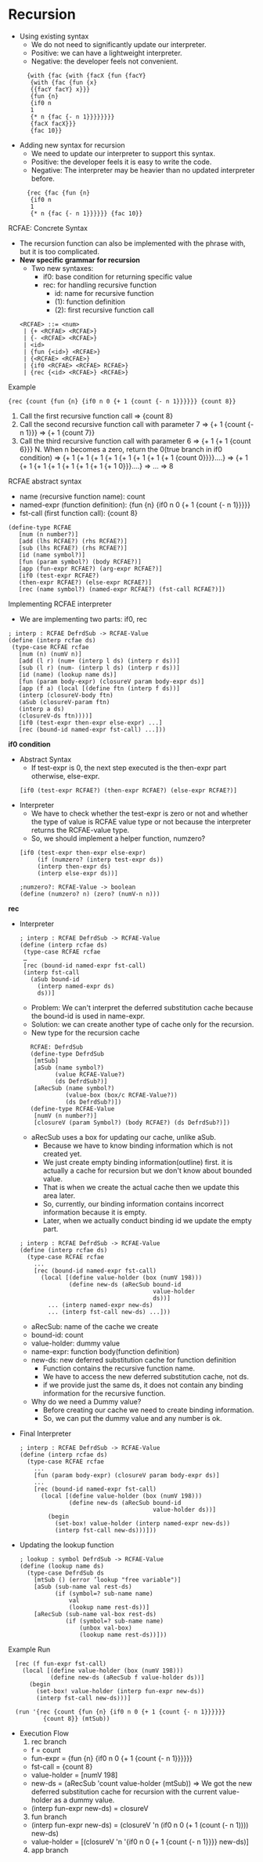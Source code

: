 Recursion
==
- Using existing syntax
  - We do not need to significantly update our interpreter.
  - Positive: we can have a lightweight interpreter.
  - Negative: the developer feels not convenient.
  ```racket
    {with {fac {with {facX {fun {facY}
     {with {fac {fun {x}
     {{facY facY} x}}}
     {fun {n}
     {if0 n
     1
     {* n {fac {- n 1}}}}}}}}
     {facX facX}}}
     {fac 10}}
  ```
- Adding new syntax for recursion
  - We need to update our interpreter to support this syntax. 
  - Positive: the developer feels it is easy to write the code.
  - Negative: The interpreter may be heavier than no updated interpreter before.
  ```racket
    {rec {fac {fun {n}
     {if0 n
     1
     {* n {fac {- n 1}}}}}} {fac 10}}
  ```
  
RCFAE: Concrete Syntax
- The recursion function can also be implemented with the phrase with, but it is too complicated.
- **New specific grammar for recursion**
  - Two new syntaxes:
    - if0: base condition for returning specific value  
    - rec: for handling recursive function  
      - id: name for recursive function
      - <RCFAE> (1): function definition
      - <RCFAE> (2): first recursive function call
  ```
  <RCFAE> ::= <num>
   | {+ <RCFAE> <RCFAE>}
   | {- <RCFAE> <RCFAE>}
   | <id>
   | {fun {<id>} <RCFAE>}
   | {<RCFAE> <RCFAE>}
   | {if0 <RCFAE> <RCFAE> RCFAE>}
   | {rec {<id> <RCFAE>} <RCFAE>}
  ```

Example
  ```racket
  {rec {count {fun {n} {if0 n 0 {+ 1 {count {- n 1}}}}}} {count 8}}
  ```
  1. Call the first recursive function call
  => {count 8}
  2. Call the second recursive function call with parameter 7
  => {+ 1 {count {- n 1}}} ⇒ {+ 1 {count 7}}
  3. Call the third recursive function call with parameter 6
  => {+ 1 {+ 1 {count 6}}}
  N. When n becomes a zero, return the 0(true branch in if0 condition)
  => {+ 1 {+ 1 {+ 1 {+ 1 {+ 1 {+ 1 {+ 1 {+ 1 {count 0}}}}....}
  => {+ 1 {+ 1 {+ 1 {+ 1 {+ 1 {+ 1 {+ 1 {+ 1 0}}}....} 
  => …
  => 8

RCFAE abstract syntax
  - name (recursive function name): count
  - named-expr (function definition): {fun {n} {if0 n 0 {+ 1 {count {- n 1}}}}}
  - fst-call (first function call): {count 8}
  ```racket
  (define-type RCFAE
     [num (n number?)]
     [add (lhs RCFAE?) (rhs RCFAE?)]
     [sub (lhs RCFAE?) (rhs RCFAE?)]
     [id (name symbol?)]
     [fun (param symbol?) (body RCFAE?)]
     [app (fun-expr RCFAE?) (arg-expr RCFAE?)]
     [if0 (test-expr RCFAE?)
     (then-expr RCFAE?) (else-expr RCFAE?)]
     [rec (name symbol?) (named-expr RCFAE?) (fst-call RCFAE?)])
  ```
Implementing RCFAE interpreter
  - We are implementing two parts: if0, rec
  ```racket
 ; interp : RCFAE DefrdSub -> RCFAE-Value
  (define (interp rcfae ds)
   (type-case RCFAE rcfae
     [num (n) (numV n)]
     [add (l r) (num+ (interp l ds) (interp r ds))]
     [sub (l r) (num- (interp l ds) (interp r ds))]
     [id (name) (lookup name ds)]
     [fun (param body-expr) (closureV param body-expr ds)]
     [app (f a) (local [(define ftn (interp f ds))]
     (interp (closureV-body ftn)
     (aSub (closureV-param ftn)
     (interp a ds)
     (closureV-ds ftn))))]
     [if0 (test-expr then-expr else-expr) ...]
     [rec (bound-id named-expr fst-call) ...]))
  ```
**if0 condition**
  - Abstract Syntax
    - If test-expr is 0, the next step executed is the then-expr part otherwise, else-expr.
    ```
    [if0 (test-expr RCFAE?) (then-expr RCFAE?) (else-expr RCFAE?)]
    ```
  - Interpreter
    - We have to check whether the test-expr is zero or not and whether the type of value is RCFAE value type or not because the interpreter returns the RCFAE-value type.
    - So, we should implement a helper function, numzero?
    ```racket
    [if0 (test-expr then-expr else-expr)
         (if (numzero? (interp test-expr ds))
         (interp then-expr ds)
         (interp else-expr ds))]

    ;numzero?: RCFAE-Value -> boolean
    (define (numzero? n) (zero? (numV-n n)))
    ```

**rec**
  - Interpreter
    ```racket
    ; interp : RCFAE DefrdSub -> RCFAE-Value
    (define (interp rcfae ds)
     (type-case RCFAE rcfae
     …
     [rec (bound-id named-expr fst-call)
     (interp fst-call
       (aSub bound-id
         (interp named-expr ds)
         ds))]
    ```
    - Problem: We can't interpret the deferred substitution cache because the bound-id is used in name-expr.
    - Solution: we can create another type of cache only for the recursion.
    - New type for the recursion cache
     ```racket
        RCFAE: DefrdSub
        (define-type DefrdSub
         [mtSub]
         [aSub (name symbol?)
               (value RCFAE-Value?)
               (ds DefrdSub?)]
         [aRecSub (name symbol?)
                  (value-box (box/c RCFAE-Value?))
                  (ds DefrdSub?)])
        (define-type RCFAE-Value
         [numV (n number?)]
         [closureV (param Symbol?) (body RCFAE?) (ds DefrdSub?)])
      ```
      - aRecSub uses a box for updating our cache, unlike aSub.
        - Because we have to know binding information which is not created yet.
        - We just create empty binding information(outline) first. it is actually a cache for recursion but we don't know about bounded value.
        - That is when we create the actual cache then we update this area later.
        - So, currently, our binding information contains incorrect information because it is empty.
        - Later, when we actually conduct binding id we update the empty part.
    ```racket
    ; interp : RCFAE DefrdSub -> RCFAE-Value
    (define (interp rcfae ds)
      (type-case RCFAE rcfae
        ...
        [rec (bound-id named-expr fst-call)
          (local [(define value-holder (box (numV 198)))
                  (define new-ds (aRecSub bound-id
                                          value-holder
                                          ds))]
            ... (interp named-expr new-ds)
            ... (interp fst-call new-ds) ...]))
    ```
    - aRecSub: name of the cache we create
    - bound-id: count
    - value-holder: dummy value
    - name-expr: function body(function definition)
    - new-ds: new deferred substitution cache for function definition
      - Function contains the recursive function name.
      - We have to access the new deferred substitution cache, not ds.
      - if we provide just the same ds, it does not contain any binding information for the recursive function.
    - Why do we need a Dummy value?
      - Before creating our cache we need to create binding information.
      - So, we can put the dummy value and any number is ok.
- Final Interpreter
  ```racket
  ; interp : RCFAE DefrdSub -> RCFAE-Value
  (define (interp rcfae ds)
    (type-case RCFAE rcfae
      ...
      [fun (param body-expr) (closureV param body-expr ds)]
      ...
      [rec (bound-id named-expr fst-call)
        (local [(define value-holder (box (numV 198)))
                (define new-ds (aRecSub bound-id
                                        value-holder ds))]
          (begin
            (set-box! value-holder (interp named-expr new-ds))
            (interp fst-call new-ds)))]))
  ```

- Updating the lookup function
  ```racket
  ; lookup : symbol DefrdSub -> RCFAE-Value
  (define (lookup name ds)
    (type-case DefrdSub ds
      [mtSub () (error ’lookup "free variable")]
      [aSub (sub-name val rest-ds)
            (if (symbol=? sub-name name)
                val
                (lookup name rest-ds))]
      [aRecSub (sub-name val-box rest-ds)
               (if (symbol=? sub-name name)
                   (unbox val-box)
                   (lookup name rest-ds))]))
  ```

Example Run 
```racket
  [rec (f fun-expr fst-call)
    (local [(define value-holder (box (numV 198)))
            (define new-ds (aRecSub f value-holder ds))]
      (begin
        (set-box! value-holder (interp fun-expr new-ds))
        (interp fst-call new-ds)))]
  
  (run '{rec {count {fun {n} {if0 n 0 {+ 1 {count {- n 1}}}}}}
          {count 8}} (mtSub))
```
- Execution Flow
  1. rec branch
    - f = count
    - fun-expr = {fun {n} {if0 n 0 {+ 1 {count {- n 1}}}}}}
    - fst-call = {count 8}
    - value-holder = [numV 198]
    - new-ds = (aRecSub 'count value-holder (mtSub))
      => We got the new deferred substitution cache for recursion with the current value-holder as a dummy value.
    - (interp fun-expr new-ds) = closureV
  3. fun branch
    - (interp fun-expr new-ds) = (closureV 'n (if0 n 0 (+ 1 (count (- n 1)))) new-ds)
    - value-holder = [(closureV 'n '{if0 n 0 {+ 1 {count {- n 1}}}} new-ds)]
  4. app branch
